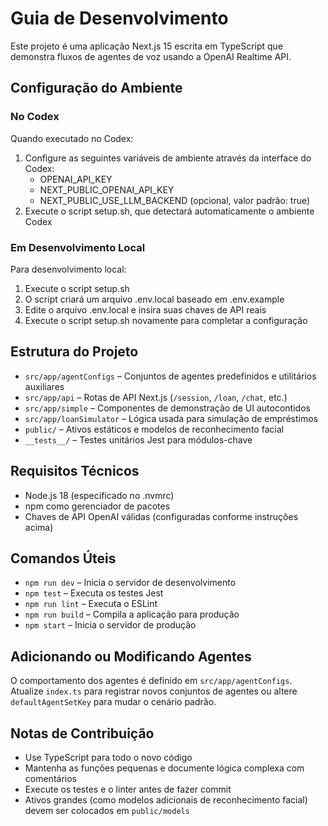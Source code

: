 # Guia de Desenvolvimento

Este projeto é uma aplicação Next.js 15 escrita em TypeScript que demonstra fluxos de agentes de voz usando a OpenAI Realtime API.

## Configuração do Ambiente

### No Codex
Quando executado no Codex:
1. Configure as seguintes variáveis de ambiente através da interface do Codex:
   - OPENAI_API_KEY
   - NEXT_PUBLIC_OPENAI_API_KEY 
   - NEXT_PUBLIC_USE_LLM_BACKEND (opcional, valor padrão: true)
2. Execute o script setup.sh, que detectará automaticamente o ambiente Codex

### Em Desenvolvimento Local
Para desenvolvimento local:
1. Execute o script setup.sh
2. O script criará um arquivo .env.local baseado em .env.example
3. Edite o arquivo .env.local e insira suas chaves de API reais
4. Execute o script setup.sh novamente para completar a configuração

## Estrutura do Projeto
- `src/app/agentConfigs` – Conjuntos de agentes predefinidos e utilitários auxiliares
- `src/app/api` – Rotas de API Next.js (`/session`, `/loan`, `/chat`, etc.)
- `src/app/simple` – Componentes de demonstração de UI autocontidos
- `src/app/loanSimulator` – Lógica usada para simulação de empréstimos
- `public/` – Ativos estáticos e modelos de reconhecimento facial
- `__tests__/` – Testes unitários Jest para módulos-chave

## Requisitos Técnicos
- Node.js 18 (especificado no .nvmrc)
- npm como gerenciador de pacotes
- Chaves de API OpenAI válidas (configuradas conforme instruções acima)

## Comandos Úteis
- `npm run dev` – Inicia o servidor de desenvolvimento
- `npm test` – Executa os testes Jest
- `npm run lint` – Executa o ESLint
- `npm run build` – Compila a aplicação para produção
- `npm start` – Inicia o servidor de produção

## Adicionando ou Modificando Agentes
O comportamento dos agentes é definido em `src/app/agentConfigs`. Atualize
`index.ts` para registrar novos conjuntos de agentes ou altere `defaultAgentSetKey` para
mudar o cenário padrão.

## Notas de Contribuição
- Use TypeScript para todo o novo código
- Mantenha as funções pequenas e documente lógica complexa com comentários
- Execute os testes e o linter antes de fazer commit
- Ativos grandes (como modelos adicionais de reconhecimento facial) devem ser colocados em `public/models`